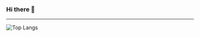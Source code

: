 ### Hi there 👋
---
![Top Langs](https://github-readme-stats.vercel.app/api/top-langs/?username=anuraghazra&layout=compact)
